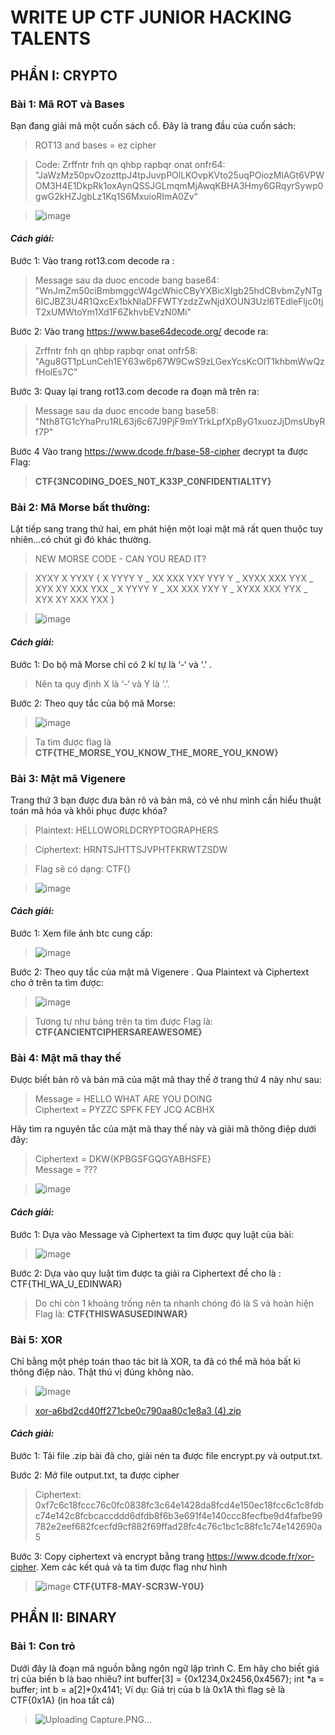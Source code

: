 # WRITE UP CTF JUNIOR HACKING TALENTS
## PHẦN I: CRYPTO
### Bài 1: Mã ROT và Bases 
Bạn đang giải mã một cuốn sách cổ. Đây là trang đầu của cuốn sách:
> ROT13 and bases = ez cipher

> Code: Zrffntr fnh qn qhbp rapbqr onat onfr64: "JaWzMz50pvOzozttpJ4tpJuvpPOlLKOvpKVto25uqPOiozMlAGt6VPWOM3H4E1DkpRk1oxAynQSSJGLmqmMjAwqKBHA3Hmy6GRqyrSywp0gwG2kHZJgbLz1Kq1S6MxuioRImA0Zv"

> ![image](https://user-images.githubusercontent.com/90112096/132126503-e32978de-cebb-4db5-9c0a-6fe1abf51a57.png)

#### ***Cách giải:***

Bước 1: Vào trang rot13.com decode ra :
> Message sau da duoc encode bang base64: "WnJmZm50ciBmbmggcW4gcWhicCByYXBicXIgb25hdCBvbmZyNTg6ICJBZ3U4R1QxcEx1bkNlaDFFWTYzdzZwNjdXOUN3Uzl6TEdleFljc0tjT2xUMWtoYm1Xd1F6ZkhvbEVzN0Mi"

Bước 2: Vào trang https://www.base64decode.org/ decode ra:
> Zrffntr fnh qn qhbp rapbqr onat onfr58: "Agu8GT1pLunCeh1EY63w6p67W9CwS9zLGexYcsKcOlT1khbmWwQzfHolEs7C"

Bước 3: Quay lại trang rot13.com decode ra đoạn mã trên ra: 
> Message sau da duoc encode bang base58: "Nth8TG1cYhaPru1RL63j6c67J9PjF9mYTrkLpfXpByG1xuozJjDmsUbyRf7P"

Bước 4 Vào trang https://www.dcode.fr/base-58-cipher decrypt ta được Flag:
> **CTF{3NCODING_DOES_N0T_K33P_C0NFIDENTIAL1TY}**

### Bài 2: Mã Morse bất thường:
Lật tiếp sang trang thứ hai, em phát hiện một loại mật mã rất quen thuộc tuy nhiên…có chút gì đó khác thường.
> NEW MORSE CODE - CAN YOU READ IT?

> XYXY X YYXY { X YYYY Y _ XX XXX YXY YYY Y _ XYXX XXX YYX _ XYX XY XXX YXX _ X YYYY Y _ XX XXX YXY Y _ XYXX XXX YYX _ XYX XY XXX YXX }

> ![image](https://user-images.githubusercontent.com/90112096/132126739-032bb1cb-0bfa-4074-a0ae-d070bcff8d3b.png)

#### ***Cách giải:***

Bước 1: Do bộ mã Morse chỉ có 2 kí tự là ‘-‘ và ‘.’ . 
> Nên ta quy định X là ‘-‘ và Y là ‘.’.

Bước 2: Theo quy tắc của bộ mã Morse:
> ![image](https://user-images.githubusercontent.com/90112096/132126803-aed8d9d1-cb9c-463e-815a-99b9a2a9a1be.png)

> Ta tìm được flag là **CTF{THE_MORSE_YOU_KNOW_THE_MORE_YOU_KNOW}**

### Bài 3: Mật mã Vigenere
Trang thứ 3 bạn được đưa bản rõ và bản mã, có vẻ như mình cần hiểu thuật toán mã hóa và khôi phục được khóa?
> Plaintext:   HELLOWORLDCRYPTOGRAPHERS

> Ciphertext: HRNTSJHTTSJVPHTFKRWTZSDW

> Flag sẽ có dạng: CTF{<key>}

> ![image](https://user-images.githubusercontent.com/90112096/132126854-16ab7591-9a65-4b46-8deb-615050cfe412.png)

#### ***Cách giải:***
  
Bước 1: Xem file ảnh btc cung cấp:
> ![image](https://user-images.githubusercontent.com/90112096/132126897-f8be138d-e1e0-4298-99ea-3e0c3614ca1c.png)

Bước 2: Theo quy tắc của mật mã Vigenere . Qua Plaintext và Ciphertext cho ở trên ta tìm được:
> ![image](https://user-images.githubusercontent.com/90112096/132126914-dd9726a1-7ad4-45d2-9e28-1086c50b3ae9.png)

>Tương tự như bảng trên ta tìm được Flag là:
**CTF{ANCIENTCIPHERSAREAWESOME}**
  
### Bài 4: Mật mã thay thế
Được biết bản rõ và bản mã của mật mã thay thế ở trang thứ 4 này như sau:
> Message = HELLO WHAT ARE YOU DOING  
> Ciphertext = PYZZC SPFK FEY JCQ ACBHX

Hãy tìm ra nguyên tắc của mật mã thay thế này và giải mã thông điệp dưới đây:
> Ciphertext = DKW{KPBGSFGQGYABHSFE}  
> Message = ???

>![image](https://user-images.githubusercontent.com/90112096/132127171-b13f7ad8-f2da-4ec8-a20d-1a6d887f4540.png)

#### ***Cách giải:***
  
Bước 1: Dựa vào Message và Ciphertext ta tìm được quy luật của bài:
> ![image](https://user-images.githubusercontent.com/90112096/132127223-5daff66c-f18a-4a07-ad86-5ae2e1daf9cd.png)

Bước 2: Dựa vào quy luật tìm được ta giải ra Ciphertext đề cho là :
CTF{THI_WA_U_EDINWAR}
> Do chỉ còn 1 khoảng trống nên ta nhanh chóng đó là S và hoàn hiện Flag là:
> **CTF{THISWASUSEDINWAR}**
  
### Bài 5: XOR
Chỉ bằng một phép toán thao tác bit là XOR, ta đã có thể mã hóa bất kì thông điệp nào. Thật thú vị đúng không nào.
> ![image](https://user-images.githubusercontent.com/90112096/132129504-6a68bd42-8557-4986-94be-805dd5cc4279.png)

> [xor-a6bd2cd40ff271cbe0c790aa80c1e8a3 (4).zip](https://github.com/Peteraad/CTFJUNIORHACKING/files/7111722/xor-a6bd2cd40ff271cbe0c790aa80c1e8a3.4.zip)

#### ***Cách giải:***
Bước 1: Tải file .zip bài đã cho, giải nén ta được file encrypt.py và output.txt.
 
Bước 2: Mở file output.txt, ta được cipher
> Ciphertext: 0xf7c6c18fccc76c0fc0838fc3c64e1428da8fcd4e150ec18fcc6c1c8fdbc74e142c8fcbcaccddd6dfdb8f6b3e691f4e140ccc8fecfbe9d4fafbe99782e2eef682fcecfd9cf882f69ffad28fc4c76c1bc1c88fc1c74e142690a5

Bước 3: Copy ciphertext và encrypt bằng trang https://www.dcode.fr/xor-cipher. Xem các kết quả và ta tìm được flag như hình
> ![image](https://user-images.githubusercontent.com/90112096/132129685-8b7e0c47-bd08-45ce-a126-c19876123c9f.png)
> **CTF{UTF8-MAY-SCR3W-Y0U}**

## PHẦN II: BINARY
### Bài 1: Con trỏ
Dưới đây là đoạn mã nguồn bằng ngôn ngữ lập trình C. Em hãy cho biết giá trị của biến b là bao nhiêu?
int buffer[3] = {0x1234,0x2456,0x4567};
int *a = buffer;
int b = a[2]*0x4141;
Ví dụ: Giá trị của b là 0x1A thì flag sẽ là CTF{0x1A} (in hoa tất cả)
> ![Uploading Capture.PNG…]()








  







